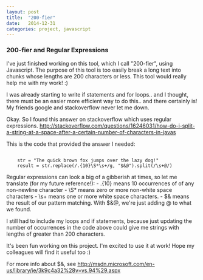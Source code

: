 ```yaml
---
layout: post
title:  "200-fier"
date:   2014-12-31
categories: project, javascript
---
```


### 200-fier and Regular Expressions

I've just finished working on this tool, which I call "200-fier", using Javascript.  The purpose of this tool is too easily break a long text into chunks whose lengths are 200 characters or less. This tool would really help me with my work! :)

I was already starting to write if statements and for loops.. and I thought, there must be an easier more efficient way to do this.. and there certainly is! My friends google and stackoverflow never let me down.

Okay. So I found this answer on stackoverflow which uses regular expressions.
http://stackoverflow.com/questions/16246031/how-do-i-split-a-string-at-a-space-after-a-certain-number-of-characters-in-javas

This is the code that provided the answer I needed:

<code>
	str = "The quick brown fox jumps over the lazy dog!"
	result = str.replace(/.{10}\S*\s+/g, "$&@").split(/\s+@/)
</code>

Regular expressions can look a big of a gibberish at times, so let me translate (for my future reference!):
	- .{10} means 10 occurrences of of any non-newline character
	- \S* means zero or more non-white space characters
	- \s+ means one or more white space characters.
	- $& means the result of our pattern matching. With $&@, we're just adding @ to what we found.

I still had to include my loops and if statements, because just updating the number of occurrences in the code above could give me strings with lengths of greater than 200 characters.

It's been fun working on this project. I'm excited to use it at work! Hope my colleagues will find it useful too :)

For more info about $&, see http://msdn.microsoft.com/en-us/library/ie/3k9c4a32%28v=vs.94%29.aspx


